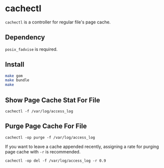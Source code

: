# cachectl

`cachectl` is a controller for regular file's page cache. 

## Dependency

`posix_fadvise` is required.

## Install

```bash
make gom
make bundle
make
```

## Show Page Cache Stat For File

```
cachectl -f /var/log/access_log
```

## Purge Page Cache For File

```
cachectl -op purge -f /var/log/access_log
```

If you want to leave a cache appended recently, assigning a rate for purging page cache with `-r` is recommended.

```
cachectl -op del -f /var/log/access_log -r 0.9
```
